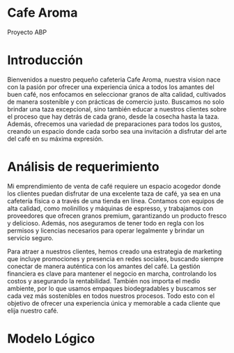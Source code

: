 # Cafe Aroma
Proyecto ABP 
# Introducción 
Bienvenidos a nuestro pequeño cafeteria Cafe Aroma, nuestra vision nace con la pasión por ofrecer una experiencia única a todos los amantes del buen café, nos enfocamos en seleccionar granos de alta calidad, cultivados de manera sostenible y con prácticas de comercio justo. Buscamos no solo brindar una taza excepcional, sino también educar a nuestros clientes sobre el proceso que hay detrás de cada grano, desde la cosecha hasta la taza. Además, ofrecemos una variedad de preparaciones para todos los gustos, creando un espacio donde cada sorbo sea una invitación a disfrutar del arte del café en su máxima expresión.
# Análisis de requerimiento 
Mi emprendimiento de venta de café requiere un espacio acogedor donde los clientes puedan disfrutar de una excelente taza de café, ya sea en una cafetería física o a través de una tienda en línea. Contamos con equipos de alta calidad, como molinillos y máquinas de espresso, y trabajamos con proveedores que ofrecen granos premium, garantizando un producto fresco y delicioso. Además, nos aseguramos de tener todo en regla con los permisos y licencias necesarios para operar legalmente y brindar un servicio seguro.

Para atraer a nuestros clientes, hemos creado una estrategia de marketing que incluye promociones y presencia en redes sociales, buscando siempre conectar de manera auténtica con los amantes del café. La gestión financiera es clave para mantener el negocio en marcha, controlando los costos y asegurando la rentabilidad. También nos importa el medio ambiente, por lo que usamos empaques biodegradables y buscamos ser cada vez más sostenibles en todos nuestros procesos. Todo esto con el objetivo de ofrecer una experiencia única y memorable a cada cliente que elija nuestro café.
# Modelo Lógico 
